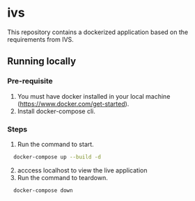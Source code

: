# ivs
This repository contains a dockerized application based on the requirements from IVS.

## Running locally
### Pre-requisite
1. You must have docker installed in your local machine (https://www.docker.com/get-started).
2. Install docker-compose cli.

### Steps
1. Run the command to start.
  ```sh
    docker-compose up --build -d
  ```
2. acccess localhost to view the live application
3. Run the command to teardown.
  ```sh
    docker-compose down
  ```
